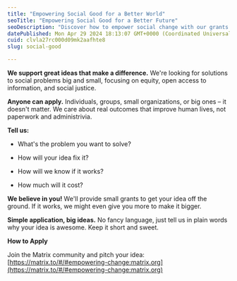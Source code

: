 ```yaml
---
title: "Empowering Social Good for a Better World"
seoTitle: "Empowering Social Good for a Better Future"
seoDescription: "Discover how to empower social change with our grants for ideas focused on equity, justice, and open access. Apply now—everyone is welcome!"
datePublished: Mon Apr 29 2024 18:13:07 GMT+0000 (Coordinated Universal Time)
cuid: clvla27rc000d09mk2aafhte8
slug: social-good

---
```


**We support great ideas that make a difference.** We're looking for solutions to social problems big and small, focusing on equity, open access to information, and social justice.

**Anyone can apply.** Individuals, groups, small organizations, or big ones – it doesn't matter. We care about real outcomes that improve human lives, not paperwork and administrivia.

**Tell us:**

* What's the problem you want to solve?
    
* How will your idea fix it?
    
* How will we know if it works?
    
* How much will it cost?
    

**We believe in you!** We'll provide small grants to get your idea off the ground. If it works, we might even give you more to make it bigger.

**Simple application, big ideas.** No fancy language, just tell us in plain words why your idea is awesome. Keep it short and sweet.

**How to Apply**

Join the Matrix community and pitch your idea: [https://matrix.to/#/#empowering-change:matrix.org](https://matrix.to/#/#empowering-change:matrix.org)